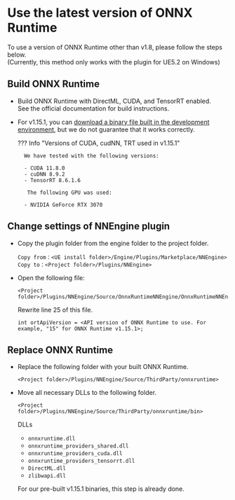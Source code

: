 # Use the latest version of ONNX Runtime

To use a version of ONNX Runtime other than v1.8, please follow the steps below.  
(Currently, this method only works with the plugin for UE5.2 on Windows)

## Build ONNX Runtime

- Build ONNX Runtime with DirectML, CUDA, and TensorRT enabled.  
  See the official documentation for build instructions.

- For v1.15.1, you can [download a binary file built in the development environment](https://d3ohm2q3tvfr8c.cloudfront.net/onnxruntime-win-1.15.1.zip), but we do not guarantee that it works correctly.

    ??? Info "Versions of CUDA, cudNN, TRT used in v1.15.1"

        We have tested with the following versions:

        - CUDA 11.8.0
        - cuDNN 8.9.2
        - TensorRT 8.6.1.6

         The following GPU was used:

        - NVIDIA GeForce RTX 3070

## Change settings of NNEngine plugin

- Copy the plugin folder from the engine folder to the project folder.

    ```
    Copy from：<UE install folder>/Engine/Plugins/Marketplace/NNEngine>
    Copy to：<Project folder>/Plugins/NNEngine>
    ```

- Open the following file:

    ```
    <Project folder>/Plugins/NNEngine/Source/OnnxRuntimeNNEngine/OnnxRuntimeNNEngine.Build.cs>
    ```

    Rewrite line 25 of this file.

    ```
    int ortApiVersion = <API version of ONNX Runtime to use. For example, "15" for ONNX Runtime v1.15.1>; 
    ```

## Replace ONNX Runtime

- Replace the following folder with your built ONNX Runtime.

    ```
    <Project folder>/Plugins/NNEngine/Source/ThirdParty/onnxruntime>
    ```

- Move all necessary DLLs to the following folder.

    ```
    <Project folder>/Plugins/NNEngine/Source/ThirdParty/onnxruntime/bin>
    ```

    DLLs

    - `onnxruntime.dll`
    - `onnxruntime_providers_shared.dll`
    - `onnxruntime_providers_cuda.dll`
    - `onnxruntime_providers_tensorrt.dll`
    - `DirectML.dll`
    - `zlibwapi.dll`

    For our pre-built v1.15.1 binaries, this step is already done.
